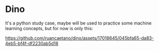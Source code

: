 # Dino

It's a python study case, maybe will be used to practice some machine learning concepts, but for now is only this:

https://github.com/ruancaetano/dino/assets/17018645/045bfa65-da83-4eb5-bf4f-df2230ab5d18

